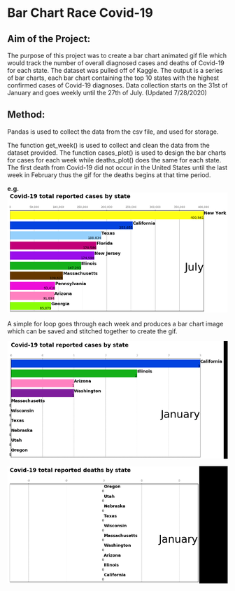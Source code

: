 # **Bar Chart Race Covid-19**
## Aim of the Project:
 The purpose of this project was to create a bar chart animated gif file which would track the number of overall diagnosed cases and deaths of Covid-19 for each state.
 The dataset was pulled off of Kaggle. The output is a series of bar charts, each bar chart containing the top 10 states with the highest confirmed cases of Covid-19 diagnoses.
 Data collection starts on the 31st of January and goes weekly until the 27th of July. (Updated 7/28/2020)
 
 ## Method:
 Pandas is used to collect the data from the csv file, and used for storage.
 
 The function get_week() is used to collect and clean the data from the dataset provided.
 The function cases_plot() is used to design the bar charts for cases for each week while deaths_plot() does the same for each state.
 The first death from Covid-19 did not occur in the United States until the last week in February thus the gif for the deaths begins at that time period.
 
 **e.g.**
![](Figure_23.png)
 
 A simple for loop goes through each week and produces a bar chart image which can be saved and stitched together to create the gif.
 
![](Cases_Barchart_Race.gif)

![](Deaths_Barchart_Race.gif)
